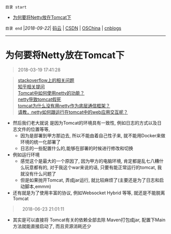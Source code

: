 `目录 start`
 
- [为何要将Netty放在Tomcat下](#为何要将netty放在tomcat下)

`目录 end` |_2018-09-22_| [码云](https://gitee.com/gin9) | [CSDN](http://blog.csdn.net/kcp606) | [OSChina](https://my.oschina.net/kcp1104) | [cnblogs](http://www.cnblogs.com/kuangcp)
****************************************
# 为何要将Netty放在Tomcat下
> 2018-03-19 17:41:28

> [stackoverflow上的相关问题](https://stackoverflow.com/questions/3194508/is-hosting-a-netty-server-inside-tomcat-feasible-desirable/3200624#3200624)  
[知乎相关提问](https://www.zhihu.com/question/21472041)  
[Tomcat中如何使用netty的功能？](https://bbs.csdn.net/topics/390763179)  
[netty导致tomcat假死](http://blog.csdn.net/aishangyutian12/article/details/52251357)  
[tomcat为什么没有用netty作为底层通信框架？](https://www.zhihu.com/question/58796648)  
[请教，netty如何跟运行在tomcat中的web应用交互呢？ ](http://www.oschina.net/question/2762305_2191710)

- 然后我们老大就说 是因为Tomcat的环境具有一致性, 例如日志的方式以及日志文件的位置等等,
    - 因为是部署到甲方那边去, 所以不能由着自己性子来, 就不能用Docker来做环境的统一化部署了
    - 日志的一些配置什么的,能够在部署的时候进行修改和切换
- 例如运行环境
    - 感觉这个是最大的一个原因了, 因为甲方的电脑环境, 肯定都是乱七八糟什么玩意都有的, 对于我这个war来说的话, 只要有能正常运行的tomcat, 我就没有什么问题了
    - 但是如果抛开Tomcat, 弄成jar运行, 就比较麻烦了(主要还是为了日志和启动脚本,emmm)
- 还有就是为了使用丰富的协议, 例如Websocket Hybrid 等等, 就还是不能脱离Tomcat


>　2018-06-23 21:01:11
- 其实是可以直接将 Tomcat有关的依赖全部去除 Maven打包成jar, 配置下Main方法就能直接启动了, 而且资源消耗还少

